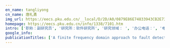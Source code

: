 ```yaml
---
en_name: tangliyong
cn_name: 唐礼勇
img_url: https://eecs.pku.edu.cn/__local/D/2D/A0/0879E86E74833943CB2E732967E_9A3C38CC_BD6.vsb?e=.jpg
homepage: https://eecs.pku.edu.cn/info/1338/7101.htm
intro: ['职称：副研究员', '研究所：软件研究所', '研究领域： ', '办公电话：', '电子邮件：tly@pku.edu.cn ', '个人主页： ']
google_info: 
publicationTitles: ['A finite frequency domain approach to fault detection for linear discrete-time systems', 'Fault detection for a class of uncertain state-feedback control systems', 'Pedestrian recognition and tracking using 3D LiDAR for autonomous vehicle', 'A novel zinc-ion hybrid supercapacitor for long-life and low-cost energy storage applications', 'A finite frequency domain approach to fault detection observer design for linear continuous‐time systems', 'Simultaneous fault detection and control for uncertain linear discrete-time systems', 'Integrated fault detection and control for LPV systems', 'A finite frequency approach to filter design for uncertain discrete‐time systems', 'On the structure of nonlinearities in pose graph SLAM', 'Fault detection for output feedback control systems with actuator stuck faults: A steady‐state‐based approach', 'On the number of local minima to the point feature based SLAM problem', 'Fault detection observer design in low frequency domain', 'H∞ state feedback controller design for continuous-time T–S fuzzy systems in finite frequency domain', 'Fault detection for linear uncertain systems with sensor faults', 'Evaluation of Toxoplasma gondii as a live vaccine vector in susceptible and resistant hosts', 'Fault estimations for linear systems with polytopic uncertainties', 'A robust vehicle localization approach based on gnss/imu/dmi/lidar sensor fusion for autonomous vehicles', 'Characterization of antibody responses to the Sj23 antigen of Schistosoma japonicum after infection and immunization', 'Fault detection filter design for linear polytopic uncertain continuous-time systems', 'Fault estimations for uncertain linear discrete-time systems in low frequency domain', 'A convex optimization based approach for pose SLAM problems', 'Identification of novel antigens within the Schistosoma japonicum tetraspanin family based on molecular characterization', 'Dimensionality reduction for point feature SLAM problems with spherical covariance matrices', 'The nonlinearity structure of point feature SLAM problems with spherical covariance matrices', 'Reliable ℋ∞ filtering for LPV systems with sensor faults in finite frequency domain', 'Effects of vector fusion peptides on the conformation and immune reactivity of epitope-shuffled, recombinant multi-epitope antigens', 'Dynamin like protein 1 participated in the hemoglobin uptake pathwayof Plasmodium falciparum', 'Fault detection observer design for linear discrete-time systems in finite frequency domain', 'Adaptive Reliable  Control for a Class of T-S Fuzzy Systems With Stochastic Actuator Failures', 'ℋ∞Filter Design for Uncertain Discrete-Time Systems in Finite Frequency Domain', 'Chinese views on modern Marco Polos: New foreign trade amendments after WTO accession', 'H∞ switching filter design for LPV systems in finite frequency domain', 'Adaptive fault tolerant control for a class of nonlinear switched systems', 'Adaptive fault estimation and fault-tolerant tracking control for a class of non-linear systems with output constraints', 'Decentralized adaptive fuzzy tracking control for a class of uncertain large-scale systems with actuator nonlinearities', 'WTO Origin Rules for Services and the Defects: Substantial Input Test as One Way Out?', 'Fault detection for a class of state feedback control systems', 'Comparison of two different objective functions in 2D point feature SLAM', 'Robust fault detection using set membership estimation and TS fuzzy neural network', 'Simultaneous design of reliable H∞filter and fault detector for linear continuous-time systems with sensor outage faults', 'China, free trade agreements and WTO law: A perspective on the trade in services', 'Finite frequency H∞filtering for switching LPV systems', 'Fault estimations for uncertain linear continuous-time systems', 'The interpretation of gats disciplines on economic integration: GATS commitments as a threshold?', 'Simultaneous design of fault tolerant controller and fault detector for linear continuous-time systems with actuator outage faults', 'Reliable H∞state feedback controller design for T-S fuzzy systemsin finite frequency domain', '不确定飞行控制系统中断故障检测与分离', 'Reliable Finite Frequency Filter Design for Networked Control Systems with Sensor Faults', 'Sensor fault detection for linear continuous-time systems', 'Reliable H∞filtering in low-frequency domain for networked control systems subject to packet loss and quantization', 'Switching H2filter design for LPV systems with hysteresis switching logic', 'Actuator outage fault detection for linear uncertain servo systems with nonzero bounded reference input', 'A finite frequency approach to reliable H∞filtering for linear continuous-time systems with sensor faults', 'WTO and Transparency: A Perspective from China', 'An LMI-based Approach to Fault Detection for Uncertain State Feedback Control Systems', 'Cyclic Ether Oxidation Mechanism for 2-Oxiranyl and 2-Oxetanyl Radicals: A Theoretical Study', 'Controlled Synthesis of Chiral Polymers for the Kinetic Resolution of Racemic Amino', 'Cyclic Ether Dissociation and Oxidation Mechanism for 2-Oxiranyl and 2-Oxetanyl Radicals: A Theoretical Study', 'The Structure of Nonlinearity for Point Feature SLAM Problems with Spherical Covariance Matrices']
---
```

